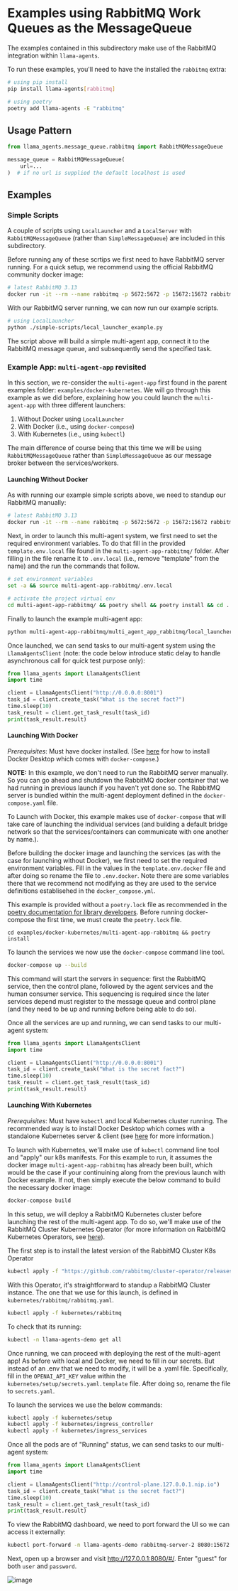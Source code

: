# Examples using RabbitMQ Work Queues as the MessageQueue

The examples contained in this subdirectory make use of the RabbitMQ integration
within `llama-agents`.

To run these examples, you'll need to have the installed the `rabbitmq` extra:

```sh
# using pip install
pip install llama-agents[rabbitmq]

# using poetry
poetry add llama-agents -E "rabbitmq"
```

## Usage Pattern

```python
from llama_agents.message_queue.rabbitmq import RabbitMQMessageQueue

message_queue = RabbitMQMessageQueue(
    url=...
)  # if no url is supplied the default localhost is used
```

## Examples

### Simple Scripts

A couple of scripts using `LocalLauncher` and a `LocalServer` with
`RabbitMQMessageQueue` (rather than `SimpleMessageQueue`) are included in this
subdirectory.

Before running any of these scrtips we first need to have RabbitMQ server running.
For a quick setup, we recommend using the official RabbitMQ community docker image:

```sh
# latest RabbitMQ 3.13
docker run -it --rm --name rabbitmq -p 5672:5672 -p 15672:15672 rabbitmq:3.13-management
```

With our RabbitMQ server running, we can now run our example scripts.

```sh
# using LocalLauncher
python ./simple-scripts/local_launcher_example.py
```

The script above will build a simple multi-agent app, connect it to the RabbitMQ
message queue, and subsequently send the specified task.

### Example App: `multi-agent-app` revisited

In this section, we re-consider the `multi-agent-app` first found in the parent
examples folder: `examples/docker-kubernetes`. We will go through this example
as we did before, explaining how you could launch the `multi-agent-app` with three
different launchers:

1. Without Docker using `LocalLauncher`
2. With Docker (i.e., using `docker-compose`)
3. With Kubernetes (i.e., using `kubectl`)

The main difference of course being that this time we will be using `RabbitMQMessageQueue`
rather than `SimpleMessageQueue` as our message broker between the services/workers.

#### Launching Without Docker

As with running our example simple scripts above, we need to standup our RabbitMQ
manually:

```sh
# latest RabbitMQ 3.13
docker run -it --rm --name rabbitmq -p 5672:5672 -p 15672:15672 rabbitmq:3.13-management
```

Next, in order to launch this multi-agent system, we first need to set the
required environment variables. To do that fill in the provided
`template.env.local` file found in the `multi-agent-app-rabbitmq/` folder. After filling
in the file rename it to `.env.local` (i.e., remove "template" from the name)
and the run the commands that follow.

```sh
# set environment variables
set -a && source multi-agent-app-rabbitmq/.env.local

# activate the project virtual env
cd multi-agent-app-rabbitmq/ && poetry shell && poetry install && cd ../
```

Finally to launch the example multi-agent app:

```sh
python multi-agent-app-rabbitmq/multi_agent_app_rabbitmq/local_launcher.py
```

Once launched, we can send tasks to our multi-agent system using the
`LlamaAgentsClient` (note: the code below introduce static delay to handle
asynchronous call for quick test purpose only):

```python
from llama_agents import LlamaAgentsClient
import time

client = LlamaAgentsClient("http://0.0.0.0:8001")
task_id = client.create_task("What is the secret fact?")
time.sleep(10)
task_result = client.get_task_result(task_id)
print(task_result.result)
```

#### Launching With Docker

_Prerequisites_: Must have docker installed. (See
[here](https://docs.docker.com/get-docker/) for how to install Docker Desktop
which comes with `docker-compose`.)

**NOTE:** In this example, we don't need to run the RabbitMQ server manually. So you
can go ahead and shutdown the RabbitMQ docker container that we had running in
previous launch if you haven't yet done so. The RabbitMQ server is bundled within
the multi-agent deployment defined in the `docker-compose.yaml` file.

To Launch with Docker, this example makes use of `docker-compose` that will take
care of launching the individual services (and building a default bridge network
so that the services/containers can communicate with one another by name.).

Before building the docker image and launching the services (as with the case
for launching without Docker), we first need to set the required environment
variables. Fill in the values in the `template.env.docker` file and after doing so rename
the file to `.env.docker`. Note there are some variables there that we recommend
not modifying as they are used to the service definitions establisehed in the
`docker_compose.yml`.

This example is provided without a `poetry.lock` file as recommended in the
[poetry documentation for library developers](https://python-poetry.org/docs/basic-usage/#as-a-library-developer).
Before running docker-compose the first time, we must create the `poetry.lock`
file.

`cd examples/docker-kubernetes/multi-agent-app-rabbitmq && poetry install`

To launch the services we now use the `docker-compose` command line tool.

```sh
docker-compose up --build
```

This command will start the servers in sequence: first the RabbitMQ service,
then the control plane, followed by the agent services and the human consumer
service. This sequencing is required since the later services depend must register
to the message queue and control plane (and they need to be up and running before
being able to do so).

Once all the services are up and running, we can send tasks to our multi-agent
system:

```python
from llama_agents import LlamaAgentsClient
import time

client = LlamaAgentsClient("http://0.0.0.0:8001")
task_id = client.create_task("What is the secret fact?")
time.sleep(10)
task_result = client.get_task_result(task_id)
print(task_result.result)
```

#### Launching With Kubernetes

_Prerequisites_: Must have `kubectl` and local Kubernetes cluster running. The
recommended way is to install Docker Desktop which comes with a standalone
Kubernetes server & client (see
[here](https://docs.docker.com/desktop/kubernetes/) for more information.)

To launch with Kubernetes, we'll make use of `kubectl` command line tool and
"apply" our k8s manifests. For this example to run, it assumes the docker image
`multi-agent-app-rabbitmq` has already been built, which would be the case if your
continuining along from the previous launch with Docker example. If not, then
simply execute the below command to build the necessary docker image:

```sh
docker-compose build
```

In this setup, we will deploy a RabbitMQ Kubernetes cluster before launching the
rest of the multi-agent app. To do so, we'll make use of the RabbitMQ Cluster
Kubernetes Operator (for more information on RabbitMQ Kubernetes Operators, see
[here](https://www.rabbitmq.com/kubernetes/operator/operator-overview)).

The first step is to install the latest version of the RabbitMQ Cluster K8s
Operator

```sh
kubectl apply -f "https://github.com/rabbitmq/cluster-operator/releases/latest/download/cluster-operator.yml"
```

With this Operator, it's straightforward to standup a RabbitMQ Cluster instance.
The one that we use for this launch, is defined in `kubernetes/rabbitmq/rabbitmq.yaml`.

```sh
kubectl apply -f kubernetes/rabbitmq
```

To check that its running:

```sh
kubectl -n llama-agents-demo get all
```

Once running, we can proceed with deploying the rest of the multi-agent app! As before with local and Docker, we need to fill in our secrets. But instead of
an .env that we need to modify, it will be a .yaml file. Specifically, fill in
the `OPENAI_API_KEY` value within the `kubernetes/setup/secrets.yaml.template`
file. After doing so, rename the file to `secrets.yaml`.

To launch the services we use the below commands:

```sh
kubectl apply -f kubernetes/setup
kubectl apply -f kubernetes/ingress_controller
kubectl apply -f kubernetes/ingress_services
```

Once all the pods are of "Running" status, we can send tasks to our multi-agent
system:

```python
from llama_agents import LlamaAgentsClient
import time

client = LlamaAgentsClient("http://control-plane.127.0.0.1.nip.io")
task_id = client.create_task("What is the secret fact?")
time.sleep(10)
task_result = client.get_task_result(task_id)
print(task_result.result)
```

To view the RabbitMQ dashboard, we need to port forward the UI so we can access
it externally:

```sh
kubectl port-forward -n llama-agents-demo rabbitmq-server-2 8080:15672
```

Next, open up a browser and visit http://127.0.0.1:8080/#/. Enter "guest" for
both `user` and `password`.

![image](https://github.com/run-llama/llama-agents/assets/92402603/59a5278e-a80a-42d5-b49d-5c9708bc2d8f)
